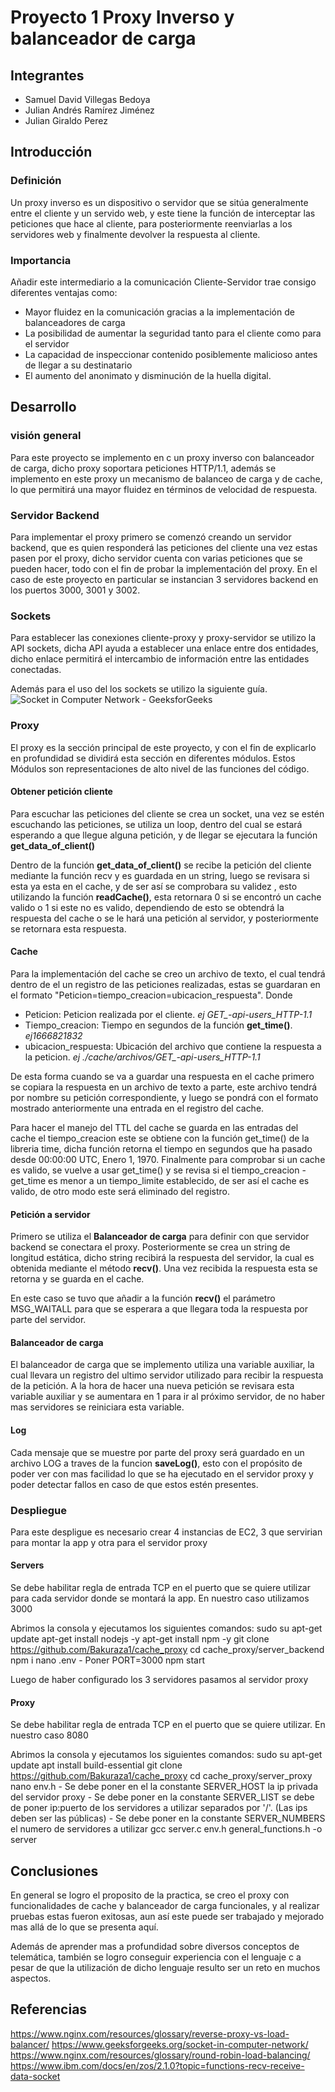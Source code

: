 # Proyecto 1 Proxy Inverso y balanceador de carga 
## Integrantes
- Samuel David Villegas Bedoya
- Julian Andrés Ramírez Jiménez 
- Julian Giraldo Perez 
## Introducción
### Definición
Un proxy inverso es un dispositivo o servidor que se sitúa generalmente entre el cliente y un servido web, y este tiene la función de interceptar las peticiones que hace al cliente, para posteriormente reenviarlas a los servidores web y finalmente devolver la respuesta al cliente. 

### Importancia
Añadir este intermediario a la comunicación Cliente-Servidor trae consigo diferentes ventajas como: 
- Mayor fluidez en la comunicación gracias a la implementación de balanceadores de carga 
- La posibilidad de aumentar la seguridad tanto para el cliente como para el servidor
- La capacidad de inspeccionar contenido posiblemente malicioso antes de llegar a su destinatario 
- El aumento del anonimato y disminución de la huella digital.

## Desarrollo
### visión general
Para este proyecto se implemento en c un proxy inverso con balanceador de carga, dicho proxy soportara peticiones HTTP/1.1, además se implemento en este proxy un mecanismo de balanceo de carga y de cache, lo que permitirá una mayor fluidez en términos de velocidad de respuesta. 
### Servidor Backend
Para implementar el proxy primero se comenzó creando un servidor backend, que es quien responderá las peticiones del cliente una vez estas pasen por el proxy, dicho servidor cuenta con varias peticiones que se pueden hacer, todo con el fin de probar la implementación del proxy.
En el caso de este proyecto en particular se instancian 3 servidores backend en los puertos 3000, 3001 y 3002.

### Sockets
Para establecer las conexiones cliente-proxy y proxy-servidor se utilizo la API sockets, dicha API ayuda a establecer una enlace  entre dos entidades, dicho enlace permitirá el intercambio de información entre las entidades conectadas.

Además para el uso del los sockets se utilizo la siguiente guía. 
![Socket in Computer Network - GeeksforGeeks](https://media.geeksforgeeks.org/wp-content/uploads/20200509144631/223-1.png)
### Proxy
El proxy es la sección principal de este proyecto, y con el fin de explicarlo en profundidad se dividirá esta sección en diferentes módulos. Estos Módulos son representaciones de alto nivel de las funciones del código. 
#### Obtener petición cliente
Para escuchar las peticiones del cliente se crea un socket, una vez se estén escuchando las peticiones, se utiliza un loop, dentro del cual se estará esperando a que llegue alguna petición, y de llegar se ejecutara la función  **get_data_of_client()**

Dentro de la función **get_data_of_client()** se recibe la petición del cliente mediante la función recv y es guardada en un string, luego se revisara si esta ya esta en el cache, y de ser así se comprobara su validez , esto utilizando la función **readCache()**, esta retornara 0 si se encontró un cache valido o 1 si este no es valido, dependiendo de esto se obtendrá la respuesta del cache o se le hará una petición al servidor, y posteriormente se retornara esta respuesta.


#### Cache
Para la implementación del cache se creo un archivo de texto, el cual tendrá dentro de el un registro de las peticiones realizadas, estas se guardaran en el formato "Peticion=tiempo_creacion=ubicacion_respuesta".
Donde
- Peticion: Peticion realizada por el cliente. *ej GET_-api-users_HTTP-1.1*
- Tiempo_creacion: Tiempo en segundos de la función **get_time()**. *ej1666821832*
- ubicacion_respuesta: Ubicación del archivo que contiene la respuesta a la peticion. *ej ./cache/archivos/GET_-api-users_HTTP-1.1*

De esta forma cuando se va a guardar una respuesta en el cache primero se copiara la respuesta en un archivo de texto a parte, este archivo tendrá por nombre su petición correspondiente, y luego se pondrá con el formato mostrado anteriormente una entrada en el registro del cache.

Para hacer el manejo del TTL del cache se guarda en las entradas del cache el tiempo_creacion este se obtiene con la función get_time() de la libreria time, dicha función retorna el tiempo en segundos que ha pasado desde 00:00:00 UTC, Enero 1, 1970. Finalmente para comprobar si un cache es valido, se vuelve a usar get_time() y se revisa si el tiempo_creacion -  get_time es menor a un tiempo_limite establecido, de ser así el cache es valido, de otro modo este será eliminado del registro.

#### Petición a servidor
Primero se utiliza el **Balanceador de carga** para definir con que servidor backend se conectara el proxy. Posteriormente se crea un string de longitud estática, dicho string recibirá la respuesta del servidor, la cual es obtenida mediante el método **recv()**. Una vez recibida la respuesta esta se retorna y se guarda en el cache.

En este caso se tuvo que añadir a la función **recv()** el parámetro MSG_WAITALL para que se esperara a que llegara toda la respuesta por parte del servidor. 

#### Balanceador de carga
El balanceador de carga que se implemento utiliza una variable auxiliar, la cual llevara un registro del ultimo servidor utilizado para recibir la respuesta de la petición. A la hora de hacer una nueva petición se revisara esta variable auxiliar y se aumentara en 1 para ir al próximo servidor, de no haber mas servidores se reiniciara esta variable.

#### Log
Cada mensaje que se muestre por parte del proxy será guardado en un archivo LOG a traves de la funcion **saveLog()**, esto con el propósito de poder ver con mas facilidad lo que se ha ejecutado en el servidor proxy y poder detectar fallos en caso de que estos estén presentes. 
### Despliegue 
Para este despligue es necesario crear 4 instancias de EC2, 3 que servirian para montar la app y otra para el servidor proxy


#### Servers

Se debe habilitar regla de entrada TCP en el puerto que se quiere utilizar para cada servidor donde se montará la app. En nuestro caso utilizamos 3000

Abrimos la consola y ejecutamos los siguientes comandos:
	sudo su
	apt-get update
	apt-get install nodejs -y
	apt-get install npm -y
	git clone https://github.com/Bakuraza1/cache_proxy
	cd cache_proxy/server_backend
	npm i 
	nano .env 
		- Poner PORT=3000
	npm start


Luego de haber configurado los 3 servidores pasamos al servidor proxy

#### Proxy
Se debe habilitar regla de entrada TCP en el puerto que se quiere utilizar. En nuestro caso 8080

Abrimos la consola y ejecutamos los siguientes comandos:
	sudo su
	apt-get update
	apt install build-essential
	git clone https://github.com/Bakuraza1/cache_proxy
	cd cache_proxy/server_proxy
	nano env.h 
		- Se debe poner en el la constante SERVER_HOST la ip privada del servidor proxy
		- Se debe poner en la constante SERVER_LIST se debe de poner ip:puerto de los servidores a 		utilizar separados por '/'. (Las ips deben ser las públicas)
		- Se debe poner en la constante SERVER_NUMBERS el numero de servidores a utilizar 
	gcc server.c env.h general_functions.h -o server


## Conclusiones 
En general se logro el proposito de la practica, se creo el proxy con funcionalidades de cache y balanceador de carga funcionales, y al realizar pruebas estas fueron exitosas, aun así este puede ser trabajado y mejorado mas allá de lo que se presenta aquí. 

Además de aprender mas a profundidad sobre diversos conceptos de telemática, también se logro conseguir experiencia con el lenguaje c a pesar de que la utilización de dicho lenguaje resulto ser un reto en muchos aspectos.



## Referencias 
https://www.nginx.com/resources/glossary/reverse-proxy-vs-load-balancer/
https://www.geeksforgeeks.org/socket-in-computer-network/
https://www.nginx.com/resources/glossary/round-robin-load-balancing/
https://www.ibm.com/docs/en/zos/2.1.0?topic=functions-recv-receive-data-socket
